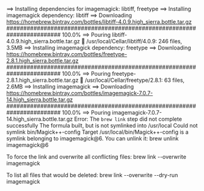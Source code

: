 ==> Installing dependencies for imagemagick: libtiff, freetype
==> Installing imagemagick dependency: libtiff
==> Downloading https://homebrew.bintray.com/bottles/libtiff-4.0.9.high_sierra.bottle.tar.gz
######################################################################## 100.0%
==> Pouring libtiff-4.0.9.high_sierra.bottle.tar.gz
🍺  /usr/local/Cellar/libtiff/4.0.9: 246 files, 3.5MB
==> Installing imagemagick dependency: freetype
==> Downloading https://homebrew.bintray.com/bottles/freetype-2.8.1.high_sierra.bottle.tar.gz
######################################################################## 100.0%
==> Pouring freetype-2.8.1.high_sierra.bottle.tar.gz
🍺  /usr/local/Cellar/freetype/2.8.1: 63 files, 2.6MB
==> Installing imagemagick
==> Downloading https://homebrew.bintray.com/bottles/imagemagick-7.0.7-14.high_sierra.bottle.tar.gz
######################################################################## 100.0%
==> Pouring imagemagick-7.0.7-14.high_sierra.bottle.tar.gz
Error: The `brew link` step did not complete successfully
The formula built, but is not symlinked into /usr/local
Could not symlink bin/Magick++-config
Target /usr/local/bin/Magick++-config
is a symlink belonging to imagemagick@6. You can unlink it:
  brew unlink imagemagick@6

To force the link and overwrite all conflicting files:
  brew link --overwrite imagemagick

To list all files that would be deleted:
  brew link --overwrite --dry-run imagemagick
